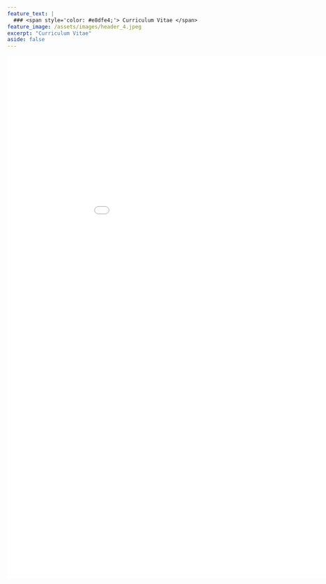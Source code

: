 ```yaml
---
feature_text: |
  ### <span style='color: #e8dfe4;'> Curriculum Vitae </span>
feature_image: /assets/images/header_4.jpeg 
excerpt: "Curriculum Vitae"
aside: false
---
```



<iframe src="/files/Gastonguay_Madeleine_CV.pdf" style="width:1000px; height:1200px; margin-left:auto; margin-right:auto;" frameborder="0"></iframe>
